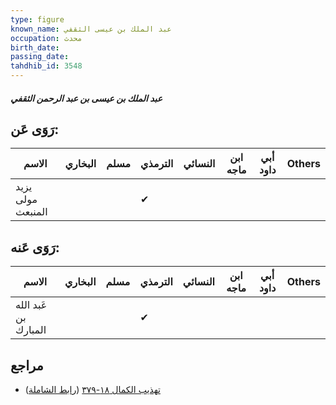 ```yaml
---
type: figure
known_name: عبد الملك بن عيسى الثقفي
occupation: محدث
birth_date:
passing_date:
tahdhib_id: 3548
---
```

##### عبد الملك بن عيسى بن عبد الرحمن الثقفي

## رَوَى عَن:
| الاسم             | البخاري | مسلم | الترمذي | النسائي | ابن ماجه | أبي داود | Others |
| ----------------- | ------- | ---- | ------- | ------- | -------- | -------- | ------ |
| يزيد مولى المنبعث |         |      | ✔       |         |          |          |        |
## رَوَى عَنه:
| الاسم                | البخاري | مسلم | الترمذي | النسائي | ابن ماجه | أبي داود | Others |
| -------------------- | ------- | ---- | ------- | ------- | -------- | -------- | ------ |
| عَبد الله بن المبارك |         |      | ✔       |         |          |          |        |
## مراجع
- [تهذيب الكمال ١٨-٣٧٩](obsidian://open?vault=Tahdhib-al-Kamal&file=Figures/٣٥٤٨-عبد%20الملك%20بن%20عيسى%20بن%20عبد%20الرحمن%20الثقفي) ([رابط الشاملة](https://shamela.ws/book/3722/9412))